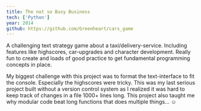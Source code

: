 ```yaml
---
title: The not so Busy Business
tech: ['Python']
year: 2014
github: https://github.com/Greenheart/cars_game
---
```


A challenging text strategy game about a taxi/delivery-service. Including features like highscores, car-upgrades and character development. Really fun to create and loads of good practice to get fundamental programming concepts in place.

My biggest challenge with this project was to format the text-interface to fit the console. Especially the highscores were tricky. This was my last serious project built without a version control system as I realized it was hard to keep track of changes in a file 1000+ lines long. This project also taught me why modular code beat long functions that does multiple things... ☺
